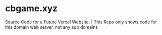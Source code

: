 # cbgame.xyz
Source Code for a Future Vercel Website.
| This Repo only shows code for this domain web server, not any sub domains
